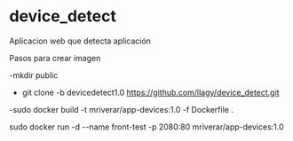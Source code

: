 # device_detect
Aplicacion web que detecta aplicación

Pasos para crear imagen

-mkdir public
- git clone -b devicedetect1.0 https://github.com/llagy/device_detect.git

-sudo docker build -t mriverar/app-devices:1.0 -f Dockerfile .

 sudo docker run -d  --name front-test  -p 2080:80 mriverar/app-devices:1.0
